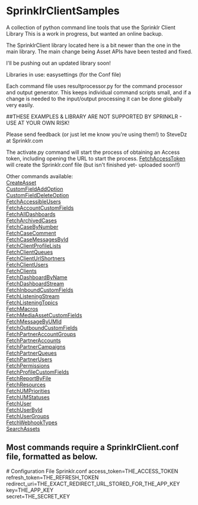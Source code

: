 # SprinklrClientSamples
A collection of python command line tools that use the Sprinklr Client Library
This is a work in progress, but wanted an online backup.

The SprinklrClient library located here is a bit newer than the one in the main library. The main change being Asset APIs have been tested and fixed.

I'll be pushing out an updated library soon!

Libraries in use: easysettings (for the Conf file)

Each command file uses resultprocessor.py for the command processor and output generator. This keeps individual command scripts small, and if a change is needed to the input/output processing it can be done globally very easily.

##THESE EXAMPLES & LIBRARY ARE NOT SUPPORTED BY SPRINKLR - USE AT YOUR OWN RISK!

Please send feedback (or just let me know you're using them!) to SteveDz at Sprinklr.com

The activate.py command will start the process of obtaining an Access token, including opening the URL to start the process. 
[FetchAccessToken](FetchAccessToken.py) will create the Sprinklr.conf file (but isn't finished yet- uploaded soon!!)

Other commands available:  
[CreateAsset](CreateAsset.py)  
[CustomFieldAddOption](CustomFieldAddOption.py)  
[CustomFieldDeleteOption](CustomFieldAddOption.py)  
[FetchAccessibleUsers](FetchAccessibleUsers.py)  
[FetchAccountCustomFields](FetchAccountCustomFields.py)  
[FetchAllDashboards](FetchAllDashboards.py)  
[FetchArchivedCases](FetchArchivedCases.py)  
[FetchCaseByNumber](FetchCaseByNumber.py)  
[FetchCaseComment](FetchCaseComment.py)  
[FetchCaseMessagesById](FetchCaseMessagesById.py)  
[FetchClientProfileLists](FetchClientProfileLists.py)  
[FetchClientQueues](FetchClientQueues.py)  
[FetchClientUrlShortners](FetchClientUrlShortners.py)  
[FetchClientUsers](FetchClientUsers.py)  
[FetchClients](FetchClients.py)  
[FetchDashboardByName](FetchDashboardByName.py)  
[FetchDashboardStream](FetchDashboardStream.py)  
[FetchInboundCustomFields](FetchInboundCustomFields.py)  
[FetchListeningStream](FetchListeningStream.py)  
[FetchListeningTopics](FetchListeningTopics.py)  
[FetchMacros](FetchMacros.py)  
[FetchMediaAssetCustomFields](FetchMediaAssetCustomFields.py)  
[FetchMessageByUMId](FetchMessageByUMId.py)  
[FetchOutboundCustomFields](FetchOutboundCustomFields.py)  
[FetchPartnerAccountGroups](FetchPartnerAccountGroups.py)  
[FetchPartnerAccounts](FetchPartnerAccounts.py)  
[FetchPartnerCampaigns](FetchPartnerCampaigns.py)  
[FetchPartnerQueues](FetchPartnerQueues.py)  
[FetchPartnerUsers](FetchPartnerUsers.py)  
[FetchPermissions](FetchPermissions.py)  
[FetchProfileCustomFields](FetchProfileCustomFields.py)  
[FetchReportByFile](FetchReportByFile.py)  
[FetchResources](FetchResources.py)  
[FetchUMPriorities](FetchUMPriorities.py)  
[FetchUMStatuses](FetchUMStatuses.py)  
[FetchUser](FetchUser.py)  
[FetchUserById](FetchUserById.py)  
[FetchUserGroups](FetchUserGroups.py)  
[FetchWebhookTypes](FetchWebhookTypes.py)  
[SearchAssets](SearchAssets.py)  

## Most commands require a SprinklrClient.conf file, formatted as below. 
\#  Configuration File Sprinklr.conf 
access_token=THE_ACCESS_TOKEN  
refresh_token=THE_REFRESH_TOKEN  
redirect_uri=THE_EXACT_REDIRECT_URL_STORED_FOR_THE_APP_KEY  
key=THE_APP_KEY  
secret=THE_SECRET_KEY  
